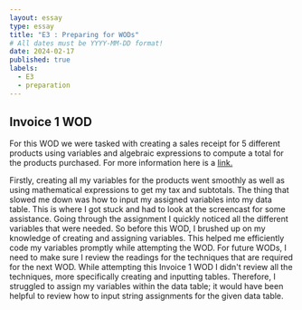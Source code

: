 ```yaml
---
layout: essay
type: essay
title: "E3 : Preparing for WODs"
# All dates must be YYYY-MM-DD format!
date: 2024-02-17
published: true
labels:
  - E3
  - preparation
---
```


## Invoice 1 WOD
For this WOD we were tasked with creating a sales receipt for 5 different products using variables and algebraic expressions to compute a total for the products purchased. For more information here is a [link.](https://dport96.github.io/ITM352/morea/060.expressions-operators/experience-invoice1.html)

Firstly, creating all my variables for the products went smoothly as well as using mathematical expressions to get my tax and subtotals. The thing that slowed me down was how to input my assigned variables into my data table. This is where I got stuck and had to look at the screencast for some assistance. Going through the assignment I quickly noticed all the different variables that were needed. So before this WOD, I brushed up on my knowledge of creating and assigning variables. This helped me efficiently code my variables promptly while attempting the WOD. For future WODs, I need to make sure I review the readings for the techniques that are required for the next WOD. While attempting this Invoice 1 WOD I didn't review all the techniques, more specifically creating and inputting tables. Therefore, I struggled to assign my variables within the data table; it would have been helpful to review how to input string assignments for the given data table. 

